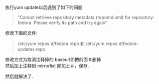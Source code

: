 

执行yum update以后遇到了如下的问题

> "Cannot retrieve repository metadata (repomd.xml) for repository: fedora. Please verify its path and try again"

修改下面的文件:

> /etc/yum.repos.d/fedora.repo 和 /etc/yum.repos.d/fedora-updates.repo

修改方式为取消注释掉的 baseurl即把前面＃删掉   
然后加上注释到 mirrorlist 即加上＃，保存.

然后就解决了.